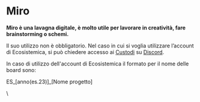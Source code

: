 # Miro

**Miro è una lavagna digitale, è molto utile per lavorare in creatività, fare brainstorming o schemi.**

Il suo utilizzo non è obbligatorio. Nel caso in cui si voglia utilizzare l’account di Ecosistemica, si può chiedere accesso ai [Custodi](../../le-identita/le-identita/custodi.md) su [Discord](discord.md).

In caso di utilizzo dell'account di Ecosistemica il formato per il nome delle board sono:

ES\_\[anno(es.23)]\_\[Nome progetto]

\
